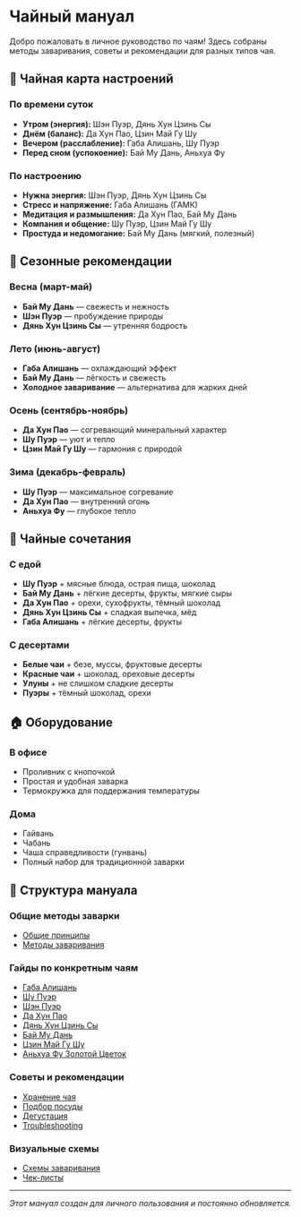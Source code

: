 # Чайный мануал

Добро пожаловать в личное руководство по чаям! Здесь собраны методы заваривания, советы и рекомендации для разных типов чая.

## 🧠 Чайная карта настроений

### По времени суток
- **Утром (энергия):** Шэн Пуэр, Дянь Хун Цзинь Сы
- **Днём (баланс):** Да Хун Пао, Цзин Май Гу Шу
- **Вечером (расслабление):** Габа Алишань, Шу Пуэр
- **Перед сном (успокоение):** Бай Му Дань, Аньхуа Фу

### По настроению
- **Нужна энергия:** Шэн Пуэр, Дянь Хун Цзинь Сы
- **Стресс и напряжение:** Габа Алишань (ГАМК)
- **Медитация и размышления:** Да Хун Пао, Бай Му Дань
- **Компания и общение:** Шу Пуэр, Цзин Май Гу Шу
- **Простуда и недомогание:** Бай Му Дань (мягкий, полезный)

## 📅 Сезонные рекомендации

### Весна (март-май)
- **Бай Му Дань** — свежесть и нежность
- **Шэн Пуэр** — пробуждение природы
- **Дянь Хун Цзинь Сы** — утренняя бодрость

### Лето (июнь-август)
- **Габа Алишань** — охлаждающий эффект
- **Бай Му Дань** — лёгкость и свежесть
- **Холодное заваривание** — альтернатива для жарких дней

### Осень (сентябрь-ноябрь)
- **Да Хун Пао** — согревающий минеральный характер
- **Шу Пуэр** — уют и тепло
- **Цзин Май Гу Шу** — гармония с природой

### Зима (декабрь-февраль)
- **Шу Пуэр** — максимальное согревание
- **Да Хун Пао** — внутренний огонь
- **Аньхуа Фу** — глубокое тепло

## 🤝 Чайные сочетания

### С едой
- **Шу Пуэр** + мясные блюда, острая пища, шоколад
- **Бай Му Дань** + лёгкие десерты, фрукты, мягкие сыры
- **Да Хун Пао** + орехи, сухофрукты, тёмный шоколад
- **Дянь Хун Цзинь Сы** + сладкая выпечка, мёд
- **Габа Алишань** + лёгкие десерты, фрукты

### С десертами
- **Белые чаи** + безе, муссы, фруктовые десерты
- **Красные чаи** + шоколад, ореховые десерты
- **Улуны** + не слишком сладкие десерты
- **Пуэры** + тёмный шоколад, орехи

## 🏠 Оборудование

### В офисе
- Проливник с кнопочкой
- Простая и удобная заварка
- Термокружка для поддержания температуры

### Дома
- Гайвань
- Чабань
- Чаша справедливости (гунвань)
- Полный набор для традиционной заварки

## 📖 Структура мануала

### Общие методы заварки
- [Общие принципы](./common/brewing_basics.md)
- [Методы заваривания](./common/brewing_methods.md)

### Гайды по конкретным чаям
- [Габа Алишань](./teas/gaba_alishan.md)
- [Шу Пуэр](./teas/shu_puer.md)
- [Шэн Пуэр](./teas/sheng_puer.md)
- [Да Хун Пао](./teas/da_hong_pao.md)
- [Дянь Хун Цзинь Сы](./teas/dian_hong_jin_si.md)
- [Бай Му Дань](./teas/bai_mu_dan.md)
- [Цзин Май Гу Шу](./teas/jing_mai_gu_shu.md)
- [Аньхуа Фу Золотой Цветок](./teas/anhua_fu_golden_flower.md)

### Советы и рекомендации
- [Хранение чая](./tips/storage.md)
- [Подбор посуды](./tips/teaware.md)
- [Дегустация](./tips/tasting.md)
- [Troubleshooting](./tips/troubleshooting.md)

### Визуальные схемы
- [Схемы заваривания](./schemes/brewing_diagrams.md)
- [Чек-листы](./schemes/checklists.md)

---

*Этот мануал создан для личного пользования и постоянно обновляется.*
